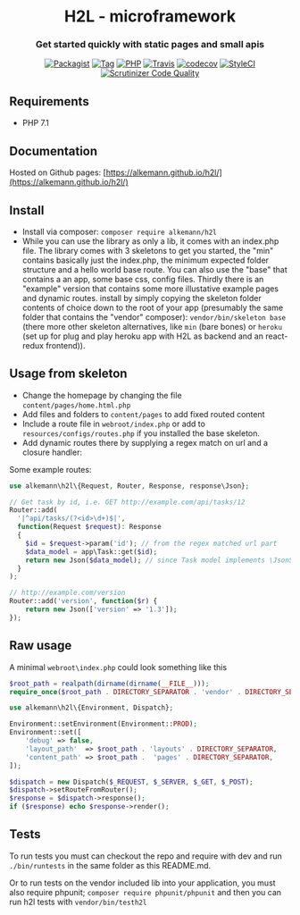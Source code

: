 <h1 align="center">H2L - microframework</h1>
<h3 align="center">Get started quickly with static pages and small apis</h3>

<p align="center">
<a href="https://packagist.org/packages/alkemann/h2l"><img src="https://camo.githubusercontent.com/e25562f743654efa776cf5e337593191361a2786/68747470733a2f2f696d672e736869656c64732e696f2f7061636b61676973742f6c2f616c6b656d616e6e2f68326c2e737667" alt="Packagist" data-canonical-src="https://img.shields.io/packagist/l/alkemann/h2l.svg" style="max-width:100%;"></a>
<a href="https://github.com/alkemann/h2l/releases"><img src="https://camo.githubusercontent.com/8c35ac99b3dab86eed3da6a0c175a1f1fb4e5d31/68747470733a2f2f696d672e736869656c64732e696f2f6769746875622f7461672f616c6b656d616e6e2f68326c2e737667" alt="Tag" data-canonical-src="https://img.shields.io/github/tag/alkemann/h2l.svg" style="max-width:100%;"></a>
<a href="http://php.net/ChangeLog-7.php"><img src="https://camo.githubusercontent.com/50f31bbce72110a3f43554bc246bff7c9b7269f9/68747470733a2f2f696d672e736869656c64732e696f2f62616467652f5048505f76657273696f6e2d372e312d677265656e2e737667" alt="PHP" data-canonical-src="https://img.shields.io/badge/PHP_version-7.1-green.svg" style="max-width:100%;"></a>
<a href="https://travis-ci.org/alkemann/h2l"><img src="https://camo.githubusercontent.com/052f8b6728c8eb532682d9c82ab137d167347c0b/68747470733a2f2f696d672e736869656c64732e696f2f7472617669732f616c6b656d616e6e2f68326c2e737667" alt="Travis" data-canonical-src="https://img.shields.io/travis/alkemann/h2l.svg" style="max-width:100%;"></a>
<a href="https://codecov.io/gh/alkemann/h2l"><img src="https://camo.githubusercontent.com/84df9c42ce79c1b6ad80c3e6784dd08ecc7d814b/68747470733a2f2f636f6465636f762e696f2f67682f616c6b656d616e6e2f68326c2f6272616e63682f6d61737465722f67726170682f62616467652e737667" alt="codecov" data-canonical-src="https://codecov.io/gh/alkemann/h2l/branch/master/graph/badge.svg" style="max-width:100%;"></a>
<a href="https://styleci.io/repos/54427353"><img src="https://camo.githubusercontent.com/06c5acdd9ceb6df2316e67bec61130f738e462ce/68747470733a2f2f7374796c6563692e696f2f7265706f732f35343432373335332f736869656c643f6272616e63683d6d6173746572267374796c653d666c6174" alt="StyleCI" data-canonical-src="https://styleci.io/repos/54427353/shield?branch=master&amp;style=flat" style="max-width:100%;"></a>
<a href="https://scrutinizer-ci.com/g/alkemann/h2l/?branch=master"><img src="https://camo.githubusercontent.com/885f3cd511f91cff8d6b85f10a211d818054b3ee/68747470733a2f2f7363727574696e697a65722d63692e636f6d2f672f616c6b656d616e6e2f68326c2f6261646765732f7175616c6974792d73636f72652e706e673f623d6d6173746572" alt="Scrutinizer Code Quality" data-canonical-src="https://scrutinizer-ci.com/g/alkemann/h2l/badges/quality-score.png?b=master" style="max-width:100%;"></a></p>


## Requirements

 + PHP 7.1

## Documentation

Hosted on Github pages: [https://alkemann.github.io/h2l/](https://alkemann.github.io/h2l/)

## Install

 + Install via composer: `composer require alkemann/h2l`
 + While you can use the library as only a lib, it comes with an index.php file.
   The library comes with 3 skeletons to get you started, the "min" contains basically
   just the index.php, the minimum expected folder structure and a hello world base route.
   You can also use the "base" that contains a an app, some base css, config files.
   Thirdly there is an "example" version that contains some more illustative example pages
   and dynamic routes. install by simply copying the skeleton folder contents of choice down
   to the root of your app (presumably the same folder that contains the "vendor" composer):
   `vendor/bin/skeleton base` (there more other skeleton alternatives, like `min` (bare bones)
   or `heroku` (set up for plug and play heroku app with H2L as backend and an react-redux frontend)).


## Usage from skeleton

 + Change the homepage by changing the file `content/pages/home.html.php`
 + Add files and folders to `content/pages` to add fixed routed content
 + Include a route file in `webroot/index.php` or add to `resources/configs/routes.php` if you installed the base skeleton.
 + Add dynamic routes there by supplying a regex match on url and a closure handler:

Some example routes:
```php
use alkemann\h2l\{Request, Router, Response, response\Json};

// Get task by id, i.e. GET http://example.com/api/tasks/12
Router::add(
  '|^api/tasks/(?<id>\d+)$|',
  function(Request $request): Response
  {
    $id = $request->param('id'); // from the regex matched url part
    $data_model = app\Task::get($id);
    return new Json($data_model); // since Task model implements \JsonSerializable
  }
);

// http://example.com/version
Router::add('version', function($r) {
	return new Json(['version' => '1.3']);
});
```

## Raw usage

A minimal `webroot\index.php` could look something like this
```php
$root_path = realpath(dirname(dirname(__FILE__)));
require_once($root_path . DIRECTORY_SEPARATOR . 'vendor' . DIRECTORY_SEPARATOR . 'autoload.php');

use alkemann\h2l\{Environment, Dispatch};

Environment::setEnvironment(Environment::PROD);
Environment::set([
    'debug' => false,
    'layout_path'  => $root_path . 'layouts' . DIRECTORY_SEPARATOR,
    'content_path' => $root_path .  'pages' . DIRECTORY_SEPARATOR,
]);

$dispatch = new Dispatch($_REQUEST, $_SERVER, $_GET, $_POST);
$dispatch->setRouteFromRouter();
$response = $dispatch->response();
if ($response) echo $response->render();
```

## Tests

To run tests you must can checkout the repo and require with dev and run `./bin/runtests` in the same folder as this README.md.

Or to run tests on the vendor included lib into your application, you must also require phpunit; `composer require phpunit/phpunit` and then you can run h2l tests with `vendor/bin/testh2l`
